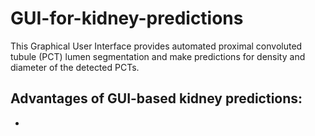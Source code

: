 # GUI-for-kidney-predictions
This Graphical User Interface provides automated proximal convoluted tubule (PCT) lumen segmentation and make predictions for density and diameter of the detected PCTs.
## Advantages of GUI-based kidney predictions:
- 
